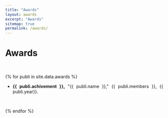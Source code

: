 ```yaml
---
title: "Awards"
layout: awards
excerpt: "Awards"
sitemap: true
permalink: /awards/
---
```



# Awards
<br>

{% for publi in site.data.awards %}
<div style="text-align: justify;">
  <ul>
     <li><p><b>{{ publi.achivement }},</b> "{{ publi.name }}," {{ publi.members }}, {{ publi.year}}.</p></li>
  <br>
  </ul>
</div>

  
{% endfor %}